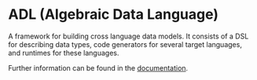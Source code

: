ADL (Algebraic Data Language)
================================

A framework for building cross language data models. It consists of a DSL for describing data types,
code generators for several target languages, and runtimes for these languages.

Further information can be found in the [documentation](doc).
